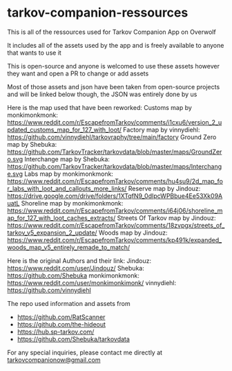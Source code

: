 # tarkov-companion-ressources
This is all of the ressources used for Tarkov Companion App on Overwolf

It includes all of the assets used by the app and is freely available to anyone that wants to use it

This is open-source and anyone is welcomed to use these assets however they want and open a PR to change or add assets

Most of those assets and json have been taken from open-source projects and will be linked below though, the JSON was entirely done by us

Here is the map used that have been reworked:
Customs map by monkimonkmonk: https://www.reddit.com/r/EscapefromTarkov/comments/i1cxu6/version_2_updated_customs_map_for_127_with_loot/
Factory map by vinnydiehl: https://github.com/vinnydiehl/tarkovraphy/tree/main/factory
Ground Zero map by Shebuka: https://github.com/TarkovTracker/tarkovdata/blob/master/maps/GroundZero.svg
Interchange map by Shebuka: https://github.com/TarkovTracker/tarkovdata/blob/master/maps/Interchange.svg
Labs map by monkimonkmonk: https://www.reddit.com/r/EscapefromTarkov/comments/hu4su9/2d_map_for_labs_with_loot_and_callouts_more_links/
Reserve map by Jindouz: https://drive.google.com/drive/folders/1XTqfN9_0dIpcWPBbue4Ee53Xk09AuatL
Shoreline map by monkimonkmonk: https://www.reddit.com/r/EscapefromTarkov/comments/i64j06/shoreline_map_for_127_with_loot_caches_extracts/
Streets Of Tarkov map by Jindouz: https://www.reddit.com/r/EscapefromTarkov/comments/18zvpgx/streets_of_tarkov_v5_expansion_2_update/
Woods map by Jindouz: https://www.reddit.com/r/EscapefromTarkov/comments/kp491k/expanded_woods_map_v5_entirely_remade_to_match/

Here is the original Authors and their link:
Jindouz: https://www.reddit.com/user/Jindouz/
Shebuka: https://github.com/Shebuka
monkimonkmonk: https://www.reddit.com/user/monkimonkimonk/
vinnydiehl: https://github.com/vinnydiehl

The repo used information and assets from
- https://github.com/RatScanner
- https://github.com/the-hideout
- https://hub.sp-tarkov.com/
- https://github.com/Shebuka/tarkovdata

For any special inquiries, please contact me directly at tarkovcompanionow@gmail.com
